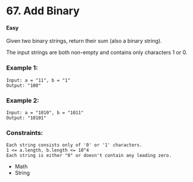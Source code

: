 # 67. Add Binary
#### Easy

Given two binary strings, return their sum (also a binary string).

The input strings are both non-empty and contains only characters 1 or 0.

### Example 1:

```
Input: a = "11", b = "1"
Output: "100"
```

### Example 2:

```
Input: a = "1010", b = "1011"
Output: "10101"
```
 

### Constraints:

```
Each string consists only of '0' or '1' characters.
1 <= a.length, b.length <= 10^4
Each string is either "0" or doesn't contain any leading zero.
```

* Math
* String
